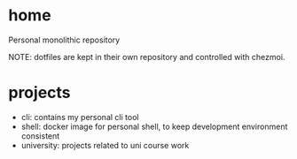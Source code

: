# home
Personal monolithic repository

NOTE: dotfiles are kept in their own repository and controlled with chezmoi.


# projects
- cli: contains my personal cli tool
- shell: docker image for personal shell, to keep development environment consistent
- university: projects related to uni course work